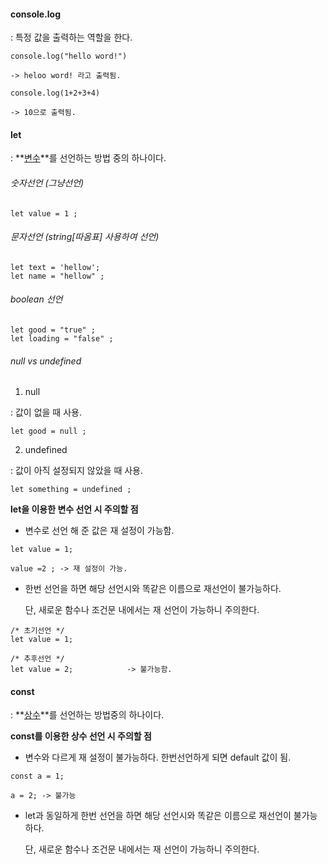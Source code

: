 #### console.log

: 특정 값을 출력하는 역할을 한다.

```
console.log("hello word!")

-> heloo word! 라고 출력됨.

console.log(1+2+3+4)

-> 10으로 출력됨.
```



#### let

: **<u>변수</u>**를 선언하는 방법 중의 하나이다.

###### 숫자선언 (그냥선언)

```
let value = 1 ;
```

###### 문자선언 (string[따옴표] 사용하여 선언)

```
let text = 'hellow';
let name = "hellow" ;
```

###### boolean 선언

```
let good = "true" ;
let loading = "false" ;
```

###### null vs undefined

1. null

: 값이 없을 때 사용.

```
let good = null ;
```

2. undefined

: 값이 아직 설정되지 않았을 때 사용.

```
let something = undefined ;
```



**let을 이용한 변수 선언 시 주의할 점** 

- 변수로 선언 해 준 값은 재 설정이 가능함.

```
let value = 1;

value =2 ; -> 재 설정이 가능.
```

- 한번 선언을 하면 해당 선언시와 똑같은 이름으로 재선언이 불가능하다.

  단, 새로운 함수나 조건문 내에서는 재 선언이 가능하니 주의한다.

```
/* 초기선언 */
let value = 1;

/* 추후선언 */
let value = 2;            -> 불가능함.
```



#### const

: **<u>상수</u>**를 선언하는 방법중의 하나이다.

**const를 이용한 상수 선언 시 주의할 점** 

- 변수와 다르게 재 설정이 불가능하다. 한번선언하게 되면 default 값이 됨.

```
const a = 1;

a = 2; -> 불가능
```

- let과 동일하게 한번 선언을 하면 해당 선언시와 똑같은 이름으로 재선언이 불가능하다.

  단, 새로운 함수나 조건문 내에서는 재 선언이 가능하니 주의한다.





